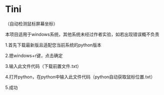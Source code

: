 # Tini
（自动检测鼠标屏幕坐标）

本项目适用于windows系统，其他系统未经过作者实验，如若出现错误概不负责

1.首先下载最新版且适配您当前系统的python版本

2.摁windows+r键，点击确定

3.输入此文件代码（下载前置文件.txt）

4.打开python，在python中输入此文件代码（python自动获取鼠标位置.txt）

5.成功
